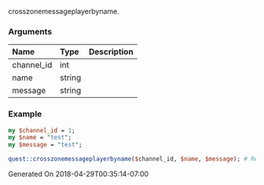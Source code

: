 crosszonemessageplayerbyname.
### Arguments
**Name**|**Type**|**Description**
:---|:---|:---
channel_id|int|
name|string|
message|string|

### Example

```perl
my $channel_id = 1;
my $name = "test";
my $message = "test";

quest::crosszonemessageplayerbyname($channel_id, $name, $message); # Returns void
```


Generated On 2018-04-29T00:35:14-07:00